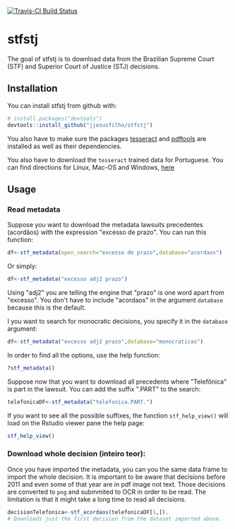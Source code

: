 [![Travis-CI Build Status](https://travis-ci.org/jjesusfilho/stfstj.svg?branch=master)](https://travis-ci.org/jjesusfilho/stfstj)

<!-- README.md is generated from README.Rmd. Please edit that file -->
stfstj
======

The goal of stfstj is to download data from the Brazilian Supreme Court (STF) and Superior Court of Justice (STJ) decisions.

Installation
------------

You can install stfstj from github with:

``` r
# install.packages("devtools")
devtools::install_github("jjesusfilho/stfstj")
```

You also have to make sure the packages [tesseract](https://github.com/ropensci/tesseract) and [pdftools](https://github.com/ropensci/pdftools) are installed as well as their dependencies.

You also have to download the `tesseract` trained data for Portuguese. You can find directions for Linux, Mac-OS and Windows, [here](https://github.com/tesseract-ocr/tesseract/wiki)

Usage
-----

### Read metadata

Suppose you want to download the metadata lawsuits precedentes (acordãos) with the expression "excesso de prazo". You can run this function:

``` r
df<-stf_metadata(open_search="excesso de prazo",database="acordaos")
```

Or simply:

``` r
df<-stf_metadata("excesso adj2 prazo")
```

Using "adj2" you are telling the engine that "prazo" is one word apart from "excesso". You don't have to include "acordaos" in the argument `database` because this is the default.

I you want to search for monocratic decisions, you specify it in the `database` argument:

``` r
df<-stf_metadata("excesso adj2 prazo",database="monocraticas")
```

In order to find all the options, use the help function:

``` r
?stf_metadata()
```

Suppose now that you want to download all precedents where "Telefônica" is part in the lawsuit. You can add the suffix ".PART" to the search:

``` r
telefonicaDF<-stf_metadata("telefonica.PART.")
```

If you want to see all the possible suffixes, the function `stf_help_view()` will load on the Rstudio viewer pane the help page:

``` r
stf_help_view()
```

### Download whole decision (inteiro teor):

Once you have imported the metadata, you can you the same data frame to import the whole decision. It is important to be aware that decisions before 2011 and even some of that year are in pdf image not text. Those decisions are converted to `png` and submmited to OCR in order to be read. The limitation is that it might take a long time to read all decisions.

``` r
decisionTelefonica<-stf_acordaos(telefonicaDF[1,]). 
# Downloads just the first decision from the dataset imported above.
```
